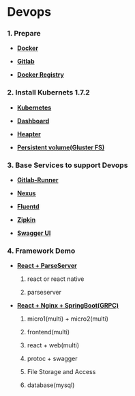 # Devops 
### 1. Prepare

* **[Docker](http://kubernetes.io/)**

* **[Gitlab](http://kubernetes.io/)**

* **[Docker Registry](http://kubernetes.io/)**

### 2. Install Kubernets 1.7.2

* **[Kubernetes](http://kubernetes.io/)**

* **[Dashboard](http://kubernetes.io/)**

* **[Heapter](http://kubernetes.io/)**

* **[Persistent volume(Gluster FS)](http://kubernetes.io/)**

### 3. Base Services to support Devops

* **[Gitlab-Runner](http://kubernetes.io/)**

* **[Nexus](http://kubernetes.io/)**

* **[Fluentd](http://kubernetes.io/)**

* **[Zipkin](http://kubernetes.io/)**

* **[Swagger UI](http://kubernetes.io/)**

### 4. Framework Demo

* **[React + ParseServer](http://kubernetes.io/)**

    1. react or react native

    2. parseserver

* **[React + Nginx + SpringBoot(GRPC)](http://kubernetes.io/)**
        
    1. micro1(multi) + micro2(multi)
    
    2. frontend(multi)

    3. react + web(multi)

    4. protoc + swagger

    5. File Storage and Access

    6. database(mysql)
